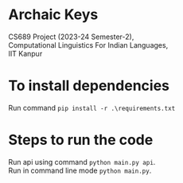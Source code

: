 # Archaic Keys

CS689 Project (2023-24 Semester-2),<br>
Computational Linguistics For Indian Languages,<br>
IIT Kanpur<br>

# To install dependencies

Run command `pip install -r .\requirements.txt`

# Steps to run the code

Run api using command `python main.py api`.<br>
Run in command line mode `python main.py`. <br>